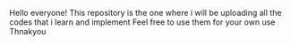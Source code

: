 Hello everyone!
This repository is the one where i will be uploading all the codes that i learn and implement 
Feel free to use them for your own use
Thnakyou
